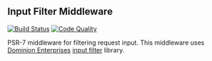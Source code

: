 ## Input Filter Middleware

[![Build Status](https://travis-ci.org/chadicus/input-filter-middleware.svg?branch=master)](https://travis-ci.org/chadicus/input-filter-middleware)
[![Code Quality](https://scrutinizer-ci.com/g/chadicus/input-filter-middleware/badges/quality-score.png?b=master)](https://scrutinizer-ci.com/g/chadicus/input-filter-middleware/?branch=master)

PSR-7 middleware for filtering request input. This middleware uses [Dominion Enterprises](http://www.delabs.io/) [input filter](https://github.com/dominionenterprises/filter-php) library.

